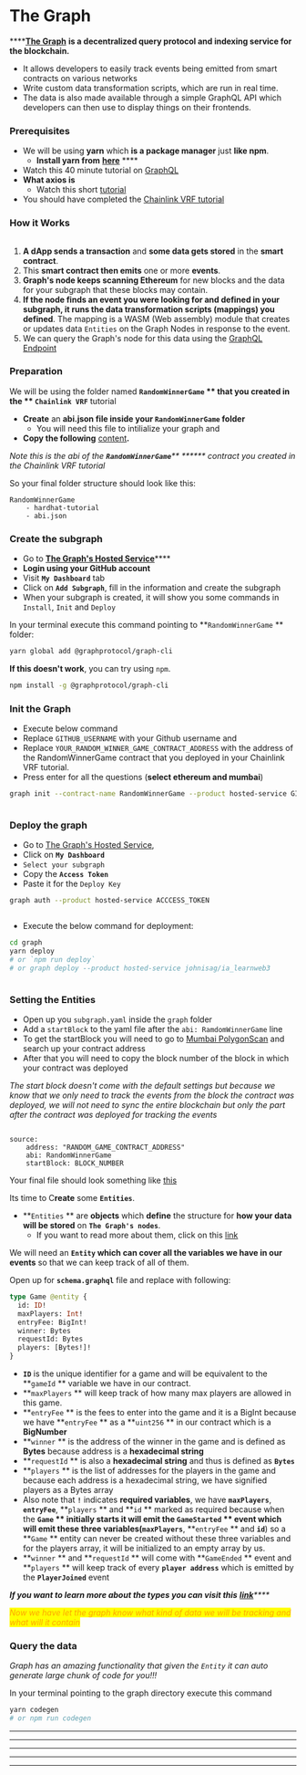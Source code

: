 # The Graph

****[**The Graph**](https://thegraph.com/) **is a decentralized query protocol and indexing service for the blockchain.**&#x20;

* It allows developers to easily track events being emitted from smart contracts on various networks
* Write custom data transformation scripts, which are run in real time.&#x20;
* The data is also made available through a simple GraphQL API which developers can then use to display things on their frontends.

### Prerequisites

* We will be using **yarn** which **is a package manager** just **like npm**.
  * **Install yarn from** [**here**](https://classic.yarnpkg.com/lang/en/docs/install/#mac-stable) ****&#x20;
* Watch this 40 minute tutorial on [GraphQL](https://www.youtube.com/watch?v=ZQL7tL2S0oQ)
* **What axios is**
  * Watch this short [tutorial](https://www.youtube.com/watch?v=6LyagkoRWYA)
* You should have completed the [Chainlink VRF tutorial](https://github.com/LearnWeb3DAO/Chainlink-VRFs)

### How it Works

<figure><img src=".gitbook/assets/image (2) (2).png" alt=""><figcaption></figcaption></figure>

1. **A dApp sends a transaction** and **some data gets stored** in the **smart contract**.&#x20;
2. This **smart contract then emits** one or more **events**.
3. **Graph's node keeps scanning Ethereum** for new blocks and the data for your subgraph that these blocks may contain.
4. **If the node finds an event you were looking for and defined in your subgraph, it runs the data transformation scripts (mappings) you defined**. The mapping is a WASM (Web assembly) module that creates or updates data `Entities` on the Graph Nodes in response to the event.
5. We can query the Graph's node for this data using the [GraphQL Endpoint](https://graphql.org/learn/)

### Preparation

We will be using the folder named **`RandomWinnerGame` ** that you created in the ** `Chainlink VRF`** tutorial

* **Create** an **abi.json file inside your `RandomWinnerGame` folder**&#x20;
  * You will need this file to intilialize your graph and&#x20;
* **Copy the following** [content](https://github.com/LearnWeb3DAO/Graph/blob/master/abi.json)**.**

_Note this is the abi of the **`RandomWinnerGame`**** ****** contract you created in the Chainlink VRF tutorial_

So your final folder structure should look like this:

```
RandomWinnerGame    
    - hardhat-tutorial    
    - abi.json
```

### **Create the subgraph** &#x20;

* Go to [**The Graph's Hosted Service**](https://thegraph.com/hosted-service/)****
* **Login using your GitHub account**&#x20;
* Visit **`My Dashboard`** tab
* Click on **`Add Subgraph`**, fill in the information and create the subgraph
* When your subgraph is created, it will show you some commands in `Install`, `Init` and `Deploy`

In your terminal execute this command pointing to **`RandomWinnerGame` ** folder:

```sh
yarn global add @graphprotocol/graph-cli
```

**If this doesn't work**, you can try using `npm`.&#x20;

```sh
npm install -g @graphprotocol/graph-cli
```

### **Init the Graph**&#x20;

* Execute below command
* Replace `GITHUB_USERNAME` with your Github username and&#x20;
* Replace `YOUR_RANDOM_WINNER_GAME_CONTRACT_ADDRESS` with the address of the RandomWinnerGame contract that you deployed in your Chainlink VRF tutorial.&#x20;
* Press enter for all the questions (**select ethereum and mumbai**)

```sh
graph init --contract-name RandomWinnerGame --product hosted-service GITHUB_USERNAME/Learnweb3 --from-contract YOUR_RANDOM_WINNER_GAME_CONTRACT_ADDRESS --abi ./abi.json --network mumbai graph
```

<figure><img src=".gitbook/assets/image (15).png" alt=""><figcaption></figcaption></figure>

### **Deploy the graph**

* Go to [The Graph's Hosted Service](https://thegraph.com/hosted-service/),&#x20;
* Click on **`My Dashboard`**
* `Select your subgraph`
* Copy the **`Access Token`**
* Paste it for the `Deploy Key`

```sh
graph auth --product hosted-service ACCCESS_TOKEN
```

<figure><img src=".gitbook/assets/image (1).png" alt=""><figcaption></figcaption></figure>

* Execute the below command for deployment:

```sh
cd graph
yarn deploy
# or `npm run deploy`
# or graph deploy --product hosted-service johnisag/ia_learnweb3
```

<figure><img src=".gitbook/assets/image (2).png" alt=""><figcaption></figcaption></figure>

### **Setting the Entities**&#x20;

* Open up you `subgraph.yaml` inside the `graph` folder
* Add a `startBlock` to the yaml file after the `abi: RamdomWinnerGame` line&#x20;
* To get the startBlock you will need to go to [Mumbai PolygonScan](https://mumbai.polygonscan.com/) and search up your contract address
* After that you will need to copy the block number of the block in which your contract was deployed

_The start block doesn't come with the default settings but because we know that we only need to track the events from the block the contract was deployed, we will not need to sync the entire blockchain but only the part after the contract was deployed for tracking the events_

<figure><img src=".gitbook/assets/image.png" alt=""><figcaption></figcaption></figure>

```
source:  
    address: "RANDOM_GAME_CONTRACT_ADDRESS"  
    abi: RandomWinnerGame  
    startBlock: BLOCK_NUMBER
```

Your final file should look something like [this](https://github.com/LearnWeb3DAO/Graph/blob/master/graph/subgraph.yaml#L11)

Its time to C**reate** some **`Entities`**.&#x20;

* **`Entities` ** are **objects** which **define** the structure for **how your data will be stored** on **`The Graph's nodes`**.&#x20;
  * If you want to read more about them, click on this [link](https://thegraph.com/docs/en/developer/create-subgraph-hosted/#defining-entities)

We will need an **`Entity` which can cover all the variables we have in our events** so that we can keep track of all of them.&#x20;

Open up for **`schema.graphql`** file and replace with following:

```graphql
type Game @entity {
  id: ID!
  maxPlayers: Int!
  entryFee: BigInt!
  winner: Bytes
  requestId: Bytes
  players: [Bytes!]!
}
```

* **`ID`** is the unique identifier for a game and will be equivalent to the **`gameId` ** variable we have in our contract.
* **`maxPlayers` ** will keep track of how many max players are allowed in this game.
* **`entryFee` ** is the fees to enter into the game and it is a BigInt because we have **`entryFee` ** as a **`uint256` ** in our contract which is a **BigNumber**
* **`winner` ** is the address of the winner in the game and is defined as **Bytes** because address is a **hexadecimal string**
* **`requestId` ** is also a **hexadecimal string** and thus is defined as **`Bytes`**
* **`players` ** is the list of addresses for the players in the game and because each address is a hexadecimal string, we have signified players as a Bytes array
* Also note that **`!`** indicates **required variables**, we have **`maxPlayers`**, **`entryFee`**, **`players` ** and **`id` ** marked as required because when the **`Game` ** initially starts it will emit the **`GameStarted` ** event which will emit these three variables(**`maxPlayers`**, **`entryFee` ** and **`id`**) so a **`Game` ** entity can never be created without these three variables and for the players array, it will be initialized to an empty array by us.
* **`winner` ** and **`requestId` ** will come with **`GameEnded` ** event and **`players` ** will keep track of every **`player address`** which is emitted by the **`PlayerJoined`** event

_**If you want to learn more about the types you can visit this**_ [_**link**_](https://thegraph.com/docs/en/developer/create-subgraph-hosted/#built-in-scalar-types)_****_

_<mark style="color:orange;">Now we have let the graph know what kind of data we will be tracking and what will it contain</mark>_&#x20;

### Query the data

_Graph has an amazing functionality that given the `Entity` it can auto generate large chunk of code for you!!!_

In your terminal pointing to the graph directory execute this command

```sh
yarn codegen
# or npm run codegen
```

****

****

****

****

****
